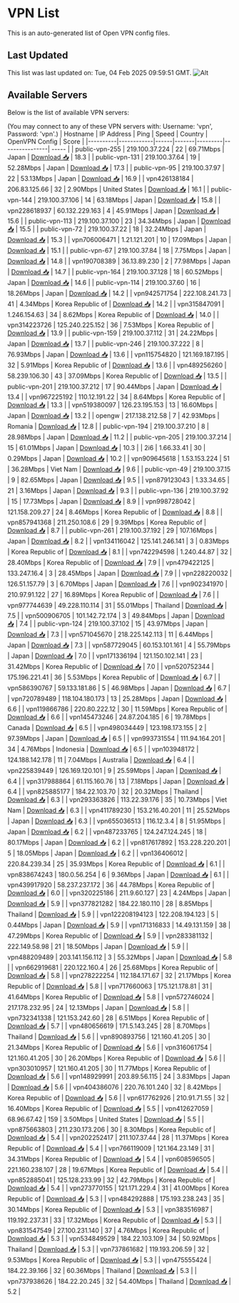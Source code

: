 # VPN List

This is an auto-generated list of Open VPN config files.

## Last Updated

This list was last updated on: Tue, 04 Feb 2025 09:59:51 GMT.
![Alt](https://repobeats.axiom.co/api/embed/186b98318ef1479477931607c1ad7d823f12451f.svg "Repobeats analytics image")

## Available Servers

Below is the list of available VPN servers:

(You may connect to any of these VPN servers with: Username: 'vpn', Password: 'vpn'.)
| Hostname | IP Address | Ping | Speed | Country | OpenVPN Config | Score |
|----------|------------|------|-------|---------|----------------| ----- |
| public-vpn-255 | 219.100.37.224 | 22 | 69.71Mbps | Japan | [Download 📥](./configs/server_0_JP.ovpn) | 18.3 |
| public-vpn-131 | 219.100.37.64 | 19 | 52.28Mbps | Japan | [Download 📥](./configs/server_1_JP.ovpn) | 17.3 |
| public-vpn-95 | 219.100.37.97 | 22 | 53.13Mbps | Japan | [Download 📥](./configs/server_2_JP.ovpn) | 16.9 |
| vpn426138184 | 206.83.125.66 | 32 | 2.90Mbps | United States | [Download 📥](./configs/server_3_US.ovpn) | 16.1 |
| public-vpn-144 | 219.100.37.106 | 14 | 63.18Mbps | Japan | [Download 📥](./configs/server_4_JP.ovpn) | 15.8 |
| vpn228618937 | 60.132.229.163 | 4 | 45.91Mbps | Japan | [Download 📥](./configs/server_5_JP.ovpn) | 15.6 |
| public-vpn-113 | 219.100.37.100 | 23 | 34.34Mbps | Japan | [Download 📥](./configs/server_6_JP.ovpn) | 15.5 |
| public-vpn-72 | 219.100.37.22 | 18 | 32.24Mbps | Japan | [Download 📥](./configs/server_7_JP.ovpn) | 15.3 |
| vpn706006471 | 1.21.121.201 | 10 | 17.09Mbps | Japan | [Download 📥](./configs/server_8_JP.ovpn) | 15.1 |
| public-vpn-67 | 219.100.37.84 | 18 | 7.75Mbps | Japan | [Download 📥](./configs/server_9_JP.ovpn) | 14.8 |
| vpn190708389 | 36.13.89.230 | 2 | 77.98Mbps | Japan | [Download 📥](./configs/server_10_JP.ovpn) | 14.7 |
| public-vpn-164 | 219.100.37.128 | 18 | 60.52Mbps | Japan | [Download 📥](./configs/server_11_JP.ovpn) | 14.6 |
| public-vpn-114 | 219.100.37.60 | 16 | 18.26Mbps | Japan | [Download 📥](./configs/server_12_JP.ovpn) | 14.2 |
| vpn942571754 | 222.108.241.73 | 41 | 4.34Mbps | Korea Republic of | [Download 📥](./configs/server_13_KR.ovpn) | 14.2 |
| vpn315847091 | 1.246.154.63 | 34 | 8.62Mbps | Korea Republic of | [Download 📥](./configs/server_14_KR.ovpn) | 14.0 |
| vpn314223726 | 125.240.225.152 | 36 | 7.53Mbps | Korea Republic of | [Download 📥](./configs/server_15_KR.ovpn) | 13.9 |
| public-vpn-159 | 219.100.37.112 | 31 | 24.22Mbps | Japan | [Download 📥](./configs/server_16_JP.ovpn) | 13.7 |
| public-vpn-246 | 219.100.37.222 | 8 | 76.93Mbps | Japan | [Download 📥](./configs/server_17_JP.ovpn) | 13.6 |
| vpn115754820 | 121.169.187.195 | 32 | 5.91Mbps | Korea Republic of | [Download 📥](./configs/server_18_KR.ovpn) | 13.6 |
| vpn489256260 | 58.239.106.30 | 43 | 37.09Mbps | Korea Republic of | [Download 📥](./configs/server_19_KR.ovpn) | 13.5 |
| public-vpn-201 | 219.100.37.212 | 17 | 90.44Mbps | Japan | [Download 📥](./configs/server_20_JP.ovpn) | 13.4 |
| vpn967225192 | 110.12.191.22 | 34 | 8.64Mbps | Korea Republic of | [Download 📥](./configs/server_21_KR.ovpn) | 13.3 |
| vpn519380097 | 126.23.195.153 | 13 | 16.60Mbps | Japan | [Download 📥](./configs/server_22_JP.ovpn) | 13.2 |
| opengw | 217.138.212.58 | 7 | 42.93Mbps | Romania | [Download 📥](./configs/server_23_RO.ovpn) | 12.8 |
| public-vpn-194 | 219.100.37.210 | 8 | 28.98Mbps | Japan | [Download 📥](./configs/server_24_JP.ovpn) | 11.2 |
| public-vpn-205 | 219.100.37.214 | 15 | 61.01Mbps | Japan | [Download 📥](./configs/server_25_JP.ovpn) | 10.3 |
| 2i6 | 1.66.33.41 | 30 | 0.29Mbps | Japan | [Download 📥](./configs/server_26_JP.ovpn) | 10.2 |
| vpn909645618 | 1.53.153.224 | 51 | 36.28Mbps | Viet Nam | [Download 📥](./configs/server_27_VN.ovpn) | 9.6 |
| public-vpn-49 | 219.100.37.15 | 9 | 82.65Mbps | Japan | [Download 📥](./configs/server_28_JP.ovpn) | 9.5 |
| vpn879123043 | 1.33.34.65 | 21 | 3.16Mbps | Japan | [Download 📥](./configs/server_29_JP.ovpn) | 9.3 |
| public-vpn-136 | 219.100.37.92 | 15 | 17.73Mbps | Japan | [Download 📥](./configs/server_30_JP.ovpn) | 8.9 |
| vpn998728042 | 121.158.209.27 | 24 | 8.46Mbps | Korea Republic of | [Download 📥](./configs/server_31_KR.ovpn) | 8.8 |
| vpn857941368 | 211.250.108.6 | 29 | 9.39Mbps | Korea Republic of | [Download 📥](./configs/server_32_KR.ovpn) | 8.7 |
| public-vpn-261 | 219.100.37.192 | 29 | 107.16Mbps | Japan | [Download 📥](./configs/server_33_JP.ovpn) | 8.2 |
| vpn134116042 | 125.141.246.141 | 3 | 0.83Mbps | Korea Republic of | [Download 📥](./configs/server_34_KR.ovpn) | 8.1 |
| vpn742294598 | 1.240.44.87 | 32 | 28.40Mbps | Korea Republic of | [Download 📥](./configs/server_35_KR.ovpn) | 7.9 |
| vpn479422125 | 133.247.16.4 | 3 | 28.45Mbps | Japan | [Download 📥](./configs/server_36_JP.ovpn) | 7.9 |
| vpn228220032 | 126.51.157.79 | 3 | 6.70Mbps | Japan | [Download 📥](./configs/server_37_JP.ovpn) | 7.6 |
| vpn902341970 | 210.97.91.122 | 27 | 16.89Mbps | Korea Republic of | [Download 📥](./configs/server_38_KR.ovpn) | 7.6 |
| vpn977744639 | 49.228.110.114 | 31 | 55.01Mbps | Thailand | [Download 📥](./configs/server_39_TH.ovpn) | 7.5 |
| vpn500906705 | 101.142.72.174 | 3 | 49.84Mbps | Japan | [Download 📥](./configs/server_40_JP.ovpn) | 7.4 |
| public-vpn-124 | 219.100.37.102 | 15 | 43.97Mbps | Japan | [Download 📥](./configs/server_41_JP.ovpn) | 7.3 |
| vpn571045670 | 218.225.142.113 | 11 | 6.44Mbps | Japan | [Download 📥](./configs/server_42_JP.ovpn) | 7.3 |
| vpn587729045 | 60.153.101.161 | 4 | 55.79Mbps | Japan | [Download 📥](./configs/server_43_JP.ovpn) | 7.0 |
| vpn171336194 | 121.150.102.141 | 23 | 31.42Mbps | Korea Republic of | [Download 📥](./configs/server_44_KR.ovpn) | 7.0 |
| vpn520752344 | 175.196.221.41 | 36 | 5.53Mbps | Korea Republic of | [Download 📥](./configs/server_45_KR.ovpn) | 6.7 |
| vpn586390767 | 59.133.181.86 | 5 | 46.98Mbps | Japan | [Download 📥](./configs/server_46_JP.ovpn) | 6.7 |
| vpn720789489 | 118.104.180.173 | 13 | 25.28Mbps | Japan | [Download 📥](./configs/server_47_JP.ovpn) | 6.6 |
| vpn119866786 | 220.80.222.12 | 30 | 11.59Mbps | Korea Republic of | [Download 📥](./configs/server_48_KR.ovpn) | 6.6 |
| vpn145473246 | 24.87.204.185 | 6 | 19.78Mbps | Canada | [Download 📥](./configs/server_49_CA.ovpn) | 6.5 |
| vpn498034449 | 123.198.173.155 | 2 | 97.39Mbps | Japan | [Download 📥](./configs/server_50_JP.ovpn) | 6.5 |
| vpn993731554 | 111.94.164.201 | 34 | 4.76Mbps | Indonesia | [Download 📥](./configs/server_51_ID.ovpn) | 6.5 |
| vpn103948172 | 124.188.142.178 | 11 | 7.04Mbps | Australia | [Download 📥](./configs/server_52_AU.ovpn) | 6.4 |
| vpn225839449 | 126.169.120.101 | 9 | 25.59Mbps | Japan | [Download 📥](./configs/server_53_JP.ovpn) | 6.4 |
| vpn317988864 | 61.115.160.76 | 13 | 7.18Mbps | Japan | [Download 📥](./configs/server_54_JP.ovpn) | 6.4 |
| vpn825885177 | 184.22.103.70 | 32 | 20.32Mbps | Thailand | [Download 📥](./configs/server_55_TH.ovpn) | 6.3 |
| vpn293363826 | 113.22.39.176 | 35 | 10.73Mbps | Viet Nam | [Download 📥](./configs/server_56_VN.ovpn) | 6.3 |
| vpn411789230 | 153.216.40.201 | 11 | 25.52Mbps | Japan | [Download 📥](./configs/server_57_JP.ovpn) | 6.3 |
| vpn655036513 | 116.12.3.4 | 8 | 51.95Mbps | Japan | [Download 📥](./configs/server_58_JP.ovpn) | 6.2 |
| vpn487233765 | 124.247.124.245 | 18 | 80.17Mbps | Japan | [Download 📥](./configs/server_59_JP.ovpn) | 6.2 |
| vpn817617892 | 153.228.220.201 | 5 | 18.05Mbps | Japan | [Download 📥](./configs/server_60_JP.ovpn) | 6.2 |
| vpn136406012 | 220.84.239.34 | 25 | 35.93Mbps | Korea Republic of | [Download 📥](./configs/server_61_KR.ovpn) | 6.1 |
| vpn838674243 | 180.0.56.254 | 6 | 9.36Mbps | Japan | [Download 📥](./configs/server_62_JP.ovpn) | 6.1 |
| vpn439917920 | 58.237.237.172 | 36 | 44.78Mbps | Korea Republic of | [Download 📥](./configs/server_63_KR.ovpn) | 6.0 |
| vpn320225186 | 211.9.60.127 | 23 | 4.24Mbps | Japan | [Download 📥](./configs/server_64_JP.ovpn) | 5.9 |
| vpn377821282 | 184.22.180.110 | 28 | 8.85Mbps | Thailand | [Download 📥](./configs/server_65_TH.ovpn) | 5.9 |
| vpn122208194123 | 122.208.194.123 | 5 | 0.44Mbps | Japan | [Download 📥](./configs/server_66_JP.ovpn) | 5.9 |
| vpn171316833 | 14.49.131.159 | 38 | 47.29Mbps | Korea Republic of | [Download 📥](./configs/server_67_KR.ovpn) | 5.9 |
| vpn283381132 | 222.149.58.98 | 21 | 18.50Mbps | Japan | [Download 📥](./configs/server_68_JP.ovpn) | 5.9 |
| vpn488209489 | 203.141.156.112 | 3 | 55.32Mbps | Japan | [Download 📥](./configs/server_69_JP.ovpn) | 5.8 |
| vpn662919681 | 220.122.160.4 | 26 | 25.68Mbps | Korea Republic of | [Download 📥](./configs/server_70_KR.ovpn) | 5.8 |
| vpn278222254 | 112.184.171.67 | 32 | 21.17Mbps | Korea Republic of | [Download 📥](./configs/server_71_KR.ovpn) | 5.8 |
| vpn717660063 | 175.121.178.81 | 31 | 41.64Mbps | Korea Republic of | [Download 📥](./configs/server_72_KR.ovpn) | 5.8 |
| vpn572746024 | 217.178.232.95 | 24 | 12.13Mbps | Japan | [Download 📥](./configs/server_73_JP.ovpn) | 5.8 |
| vpn732341338 | 121.153.242.60 | 28 | 6.51Mbps | Korea Republic of | [Download 📥](./configs/server_74_KR.ovpn) | 5.7 |
| vpn480656619 | 171.5.143.245 | 28 | 8.70Mbps | Thailand | [Download 📥](./configs/server_75_TH.ovpn) | 5.6 |
| vpn890893756 | 121.160.41.205 | 30 | 21.34Mbps | Korea Republic of | [Download 📥](./configs/server_76_KR.ovpn) | 5.6 |
| vpn316061754 | 121.160.41.205 | 30 | 26.20Mbps | Korea Republic of | [Download 📥](./configs/server_77_KR.ovpn) | 5.6 |
| vpn303010957 | 121.160.41.205 | 30 | 11.77Mbps | Korea Republic of | [Download 📥](./configs/server_78_KR.ovpn) | 5.6 |
| vpn148929991 | 203.89.56.115 | 24 | 3.83Mbps | Japan | [Download 📥](./configs/server_79_JP.ovpn) | 5.6 |
| vpn404386076 | 220.76.101.240 | 32 | 8.42Mbps | Korea Republic of | [Download 📥](./configs/server_80_KR.ovpn) | 5.6 |
| vpn617762926 | 210.91.71.55 | 32 | 16.40Mbps | Korea Republic of | [Download 📥](./configs/server_81_KR.ovpn) | 5.5 |
| vpn412627059 | 68.96.67.42 | 159 | 3.50Mbps | United States | [Download 📥](./configs/server_82_US.ovpn) | 5.5 |
| vpn875663803 | 211.230.173.206 | 30 | 8.30Mbps | Korea Republic of | [Download 📥](./configs/server_83_KR.ovpn) | 5.4 |
| vpn202252417 | 211.107.37.44 | 28 | 11.37Mbps | Korea Republic of | [Download 📥](./configs/server_84_KR.ovpn) | 5.4 |
| vpn766119009 | 121.164.23.149 | 31 | 34.31Mbps | Korea Republic of | [Download 📥](./configs/server_85_KR.ovpn) | 5.4 |
| vpn608596505 | 221.160.238.107 | 28 | 19.67Mbps | Korea Republic of | [Download 📥](./configs/server_86_KR.ovpn) | 5.4 |
| vpn852885041 | 125.128.233.99 | 32 | 42.79Mbps | Korea Republic of | [Download 📥](./configs/server_87_KR.ovpn) | 5.4 |
| vpn273770155 | 121.171.229.4 | 31 | 41.00Mbps | Korea Republic of | [Download 📥](./configs/server_88_KR.ovpn) | 5.3 |
| vpn484292888 | 175.193.238.243 | 35 | 30.14Mbps | Korea Republic of | [Download 📥](./configs/server_89_KR.ovpn) | 5.3 |
| vpn383516987 | 119.192.237.31 | 33 | 17.32Mbps | Korea Republic of | [Download 📥](./configs/server_90_KR.ovpn) | 5.3 |
| vpn831547549 | 27.100.231.140 | 37 | 4.76Mbps | Korea Republic of | [Download 📥](./configs/server_91_KR.ovpn) | 5.3 |
| vpn534849529 | 184.22.103.109 | 34 | 50.92Mbps | Thailand | [Download 📥](./configs/server_92_TH.ovpn) | 5.3 |
| vpn737861682 | 119.193.206.59 | 32 | 9.53Mbps | Korea Republic of | [Download 📥](./configs/server_93_KR.ovpn) | 5.3 |
| vpn475555424 | 184.22.39.166 | 32 | 60.36Mbps | Thailand | [Download 📥](./configs/server_94_TH.ovpn) | 5.3 |
| vpn737938626 | 184.22.20.245 | 32 | 54.40Mbps | Thailand | [Download 📥](./configs/server_95_TH.ovpn) | 5.2 |
